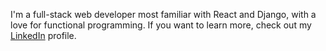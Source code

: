 I'm a full-stack web developer most familiar with React and Django, with a love for functional programming. If you want to learn more, check out my [LinkedIn](https://www.linkedin.com/in/dylcdav/) profile.
